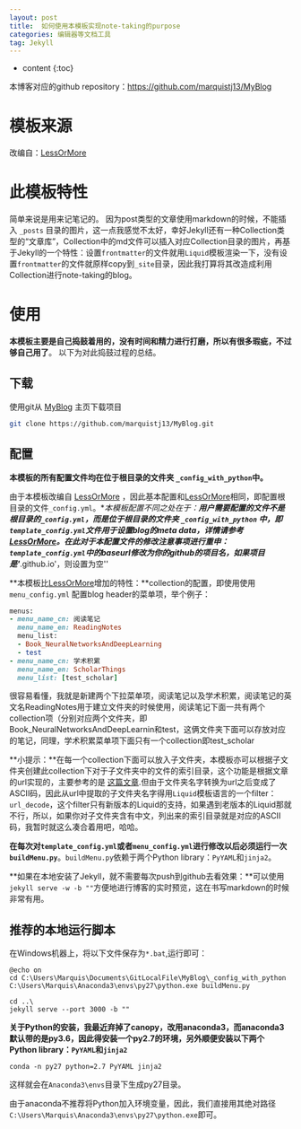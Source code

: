 ```yaml
---
layout: post
title:  如何使用本模板实现note-taking的purpose
categories: 编辑器等文档工具
tag: Jekyll
---
```



* content
{:toc}



本博客对应的github repository：https://github.com/marquistj13/MyBlog


模板来源
====================================
改编自：[LessOrMore](https://github.com/luoyan35714/LessOrMore)

此模板特性
====================================
简单来说是用来记笔记的。
因为post类型的文章使用markdown的时候，不能插入 `_posts` 目录的图片，这一点我感觉不太好，幸好Jekyll还有一种Collection类型的“文章库”，Collection中的md文件可以插入对应Collection目录的图片，再基于Jekyll的一个特性：设置`frontmatter`的文件就用`Liquid`模板渲染一下，没有设置`frontmatter`的文件就原样copy到`_site`目录，因此我打算将其改造成利用Collection进行note-taking的blog。


使用
====================================
**本模板主要是自己捣鼓着用的，没有时间和精力进行打磨，所以有很多瑕疵，不过够自己用了**。
以下为对此捣鼓过程的总结。

下载
------------------------------------

使用git从 [MyBlog](https://github.com/marquistj13/MyBlog) 主页下载项目

``` bash
git clone https://github.com/marquistj13/MyBlog.git
```

配置
------------------------------------
**本模板的所有配置文件均在位于根目录的文件夹 `_config_with_python`中。**

由于本模板改编自 [LessOrMore](https://github.com/luoyan35714/LessOrMore) ，因此基本配置和[LessOrMore](https://github.com/luoyan35714/LessOrMore)相同，即配置根目录的文件`_config.yml`。**本模板配置不同之处在于：**用户需要配置的文件不是根目录的`_config.yml`，而是位于根目录的文件夹 `_config_with_python` 中，即`template_config.yml`文件用于设置blog的meta data，详情请参考 [LessOrMore](https://github.com/luoyan35714/LessOrMore)。在此对于本配置文件的修改注意事项进行重申：`template_config.yml`中的baseurl修改为你的github的项目名，如果项目是'***.github.io'，则设置为空''

**本模板比[LessOrMore](https://github.com/luoyan35714/LessOrMore)增加的特性：**collection的配置，即使用使用 `menu_config.yml` 配置blog header的菜单项，举个例子：


```ruby
menus:
- menu_name_cn: 阅读笔记
  menu_name_en: ReadingNotes
  menu_list:
  - Book_NeuralNetworksAndDeepLearning
  - test
- menu_name_cn: 学术积累
  menu_name_en: ScholarThings
  menu_list: [test_scholar]
```

很容易看懂，我就是新建两个下拉菜单项，阅读笔记以及学术积累，阅读笔记的英文名ReadingNotes用于建立文件夹的时候使用，阅读笔记下面一共有两个collection项（分别对应两个文件夹，即Book_NeuralNetworksAndDeepLearnin和test，这俩文件夹下面可以存放对应的笔记，同理，学术积累菜单项下面只有一个collection即test_scholar

**小提示：**在每一个collection下面可以放入子文件夹，本模板亦可以根据子文件夹创建此collection下对于子文件夹中的文件的索引目录，这个功能是根据文章的url实现的，主要参考的是 [这篇文章](https://thinkshout.com/blog/2014/12/creating-dynamic-menus-in-jekyll/).但由于文件夹名字转换为url之后变成了ASCII码，因此从url中提取的子文件夹名字得用`Liquid`模板语言的一个filter：`url_decode`，这个filter只有新版本的Liquid的支持，如果遇到老版本的Liquid那就不行，所以，如果你对子文件夹含有中文，列出来的索引目录就是对应的ASCII码，我暂时就这么凑合着用吧，哈哈。

**在每次对`template_config.yml`或者`menu_config.yml`进行修改以后必须运行一次`buildMenu.py`**。`buildMenu.py`依赖于两个Python library：`PyYAML`和`jinja2`。

**如果在本地安装了Jekyll，就不需要每次push到github去看效果：**可以使用`jekyll serve -w -b ""`方便地进行博客的实时预览，这在书写markdown的时候非常有用。

推荐的本地运行脚本
------------------------------------
在Windows机器上，将以下文件保存为`*.bat`,运行即可：
```
@echo on 
cd C:\Users\Marquis\Documents\GitLocalFile\MyBlog\_config_with_python
C:\Users\Marquis\Anaconda3\envs\py27\python.exe buildMenu.py

cd ..\
jekyll serve --port 3000 -b ""
```

**关于Python的安装，我最近弃掉了canopy，改用anaconda3，而anaconda3默认带的是py3.6，因此得安装一个py2.7的环境，另外顺便安装以下两个Python library：`PyYAML`和`jinja2`**
```
conda -n py27 python=2.7 PyYAML jinja2
```
这样就会在`Anaconda3\envs`目录下生成py27目录。

由于anaconda不推荐将Python加入环境变量，因此，我们直接用其绝对路径`C:\Users\Marquis\Anaconda3\envs\py27\python.exe`即可。